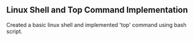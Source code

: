 <h2>Linux Shell and Top Command Implementation</h2>
<p>Created a basic linux shell and implemented 'top' command using bash script.</p>
